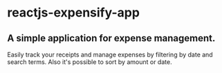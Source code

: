 # reactjs-expensify-app

## A simple application for expense management. 

Easily track your receipts and manage expenses by filtering by date and search terms. Also it's possible to sort by amount or date.